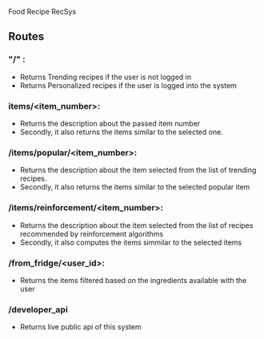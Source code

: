 Food Recipe RecSys

## Routes

### "/" :
* Returns Trending recipes if the user is not logged in 
* Returns Personalized recipes if the user is logged into the system

### items/<item_number>:
* Returns the description about the passed item number 
* Secondly, it also returns the items similar to the selected one. 

### /items/popular/<item_number>:
* Returns the description about the item selected from the list of trending recipes.
* Secondly, it also returns the items similar to the selected popular item 

### /items/reinforcement/<item_number>:
* Returns the description about the item selected from the list of recipes recommended by reinforcement algorithms
* Secondly, it also computes the items simmilar to the selected items

### /from_fridge/<user_id>:
* Returns the items filtered based on the ingredients available with the user

### /developer_api
* Returns live public api of this system
